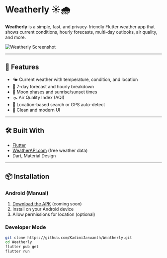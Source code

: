 # Weatherly ☀️🌧️

**Weatherly** is a simple, fast, and privacy-friendly Flutter weather app that shows current conditions, hourly forecasts, multi-day outlooks, air quality, and more.

![Weatherly Screenshot](screenshot.png) <!-- Replace with actual image URL or path -->

---

## 🚀 Features

- 🌤 Current weather with temperature, condition, and location
- 📅 7-day forecast and hourly breakdown
- 🌙 Moon phases and sunrise/sunset times
- 🌫 Air Quality Index (AQI)
- 🧭 Location-based search or GPS auto-detect
- 📱 Clean and modern UI

---

## 🛠 Built With

- [Flutter](https://flutter.dev)
- [WeatherAPI.com](https://www.weatherapi.com/) (free weather data)
- Dart, Material Design

---

## 📦 Installation

### Android (Manual)
1. [Download the APK](https://github.com/KadimiJaswanth/Weatherly/releases) (coming soon)
2. Install on your Android device
3. Allow permissions for location (optional)

### Developer Mode
```bash
git clone https://github.com/KadimiJaswanth/Weatherly.git
cd Weatherly
flutter pub get
flutter run
